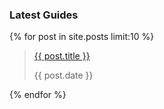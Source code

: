 ### Latest Guides

<div class="posts">
  {% for post in site.posts limit:10 %}
    <blockquote>
      <a href="{{ post.url }}">
        {{ post.title }}
      </a>
      <p>{{ post.date }}</p>
    </blockquote>
  {% endfor %}
</div>
